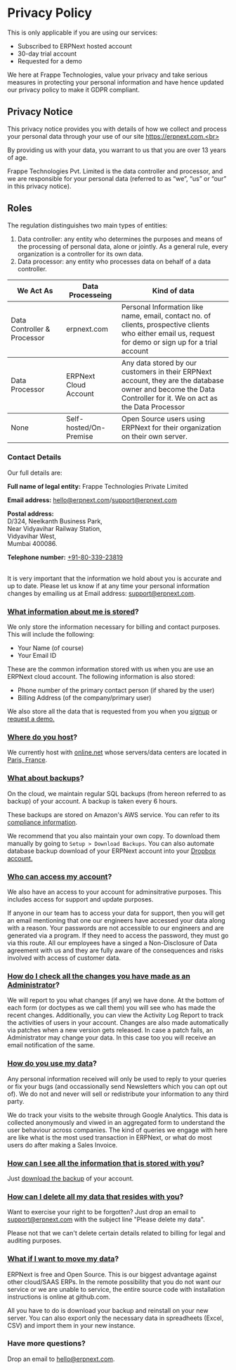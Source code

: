 # Privacy Policy

This is only applicable if you are using our services: <br>
<ul>
    <li>Subscribed to ERPNext hosted account</li> 
    <li>30-day trial account</li>
    <li>Requested for a demo</li>
</ul>

We here at Frappe Technologies, value your privacy and take serious measures in protecting your personal information and have hence updated our privacy policy to make it GDPR compliant.

## Privacy Notice

This privacy notice provides you with details of how we collect and process your personal data through your use of our site https://erpnext.com.<br>

By providing us with your data, you warrant to us that you are over 13 years of age.<br>

Frappe Technologies Pvt. Limited is the data controller and processor, and we are responsible for your personal data (referred to as “we”, “us” or “our” in this privacy notice).

## Roles

The regulation distinguishes two main types of entities:

1. Data controller: any entity who determines the purposes and means of the processing of personal data, alone or jointly. As a general rule, every organization is a controller for its own data.
2. Data processor: any entity who processes data on behalf of a data controller.

<table class="table table-bordered">
    <thead>
    <tr>
        <th style="width: 25%">We Act As</th>
        <th style="width: 25%">Data Processeing</th>
        <th style="width: 50%">Kind of data</th>
    </tr>
    </thead>
    <tbody>
    <tr>
        <td>Data Controller & Processor</td>
        <td>erpnext.com</td>
        <td>Personal Information like name, email, contact no. of clients, prospective clients who either email us, request for demo or sign up for a trial account</td> 
    </tr>
    </tbody>    
    <tbody>
    <tr>
        <td>Data Processor</td>
        <td>ERPNext Cloud Account</td>
        <td>Any data stored by our customers in their ERPNext account, they are the database owner and become the Data Controller for it. We on act as the Data Processor</td> 
    </tr>     
    <tbody>      
    <tbody>
    <tr>
        <td>None</td>
        <td>Self-hosted/On-Premise</td>
        <td>Open Source users using ERPNext for their organization on their own server.</td> 
    </tr>     
    <tbody>         
</table>

### Contact Details

Our full details are:

**Full name of legal entity:** Frappe Technologies Private Limited

**Email address:** <a href="mailto: hello@erpnext.com">hello@erpnext.com</a>/<a href="mailto: support@erpnext.com">support@erpnext.com</a><br>

**Postal address:** <br>
D/324, Neelkanth Business Park,<br>
Near Vidyavihar Railway Station,<br>
Vidyavihar West,<br>
Mumbai 400086. <br>

**Telephone number:** <a href="tel: +91-80-339-23819">+91-80-339-23819</a><br><br>

It is very important that the information we hold about you is accurate and up to date. Please let us know if at any time your personal information changes by emailing us at 
Email address: <a href="mailto: support@erpnext.com">support@erpnext.com</a>.

### [What information about me is stored](#what-information-about-me-is-stored)?

We only store the information necessary for billing and contact purposes. This will include the following:<br>
<ul>
    <li>Your Name (of course)</li>
    <li>Your Email ID</li>
</ul>

These are the common information stored with us when you are use an ERPNext cloud account. The following information is also stored: <br>
<ul> 
    <li>Phone number of the primary contact person (if shared by the user)</li>
    <li>Billing Address (of the company/primary user)</li>
</ul>

We also store all the data that is requested from you when you <a href="https://erpnext.com/signup" target="_blank">signup</a> or <a href="https://frappe.erpnext.com/request-a-demo" target="_blank">request a demo.

### [Where do you host](#where-do-you-host)?

We currently host with <a href="https://www.online.net/en" target="_blank">online.net</a> whose servers/data centers are located in <a href="https://documentation.online.net/en/dedicated-server/overview/datacenters" target="_blank">Paris, France</a>. 
 
### [What about backups](#what-about-backups)?

On the cloud, we maintain regular SQL backups (from hereon referred to as backup) of your account. A backup is taken every 6 hours.

These backups are stored on Amazon's AWS service. You can refer to its <a href="https://aws.amazon.com/compliance/gdpr-center/" target="_blank">compliance information</a>. 
 
We recommend that you also maintain your own copy. To download them manually by going to ``` Setup > Download Backups ```. You can also automate database backup download of your ERPNext account into your <a href="https://erpnext.org/docs/user/manual/en/setting-up/integrations/dropbox-backup" target="_blank">Dropbox account.

### [Who can access my account](#who-can-access-my-account)?

We also have an access to your account for adminsitrative purposes. This includes access for support and update purposes.

If anyone in our team has to access your data for support, then you will get an email mentioning that one our engineers have accessed your data along with a reason. Your passwords are not accessible to our engineers and are generated via a program. If they need to access the password, they must go via this route. All our employees have a singed a Non-Disclosure of Data agreement with us and they are fully aware of the consequences and risks involved with access of customer data.

### [How do I check all the changes you have made as an Administrator](#how-do-i-check-all-the-changes-you-have-made-as-an-administrator)?

We will report to you what changes (if any) we have done. At the bottom of each form (or doctypes as we call them) you will see who has made the recent changes. Additionally, you can view the Activity Log Report to track the activities of users in your account. Changes are also made automatically via patches when a new version gets released. In case a patch fails, an Administrator may change your data. In this case too you will receive an email notification of the same.

### [How do you use my data](#how-do-you-use-my-data)?

Any personal information received will only be used to reply to your queries or fix your bugs (and occassionally send Newsletters which you can opt out of). We do not and never will sell or redistribute your information to any third party.

We do track your visits to the website through Google Analytics. This data is collected anonymously and viwed in an aggregated form to understand the user behaviour across companies. The kind of queries we engage with here are like what is the most used transaction in ERPNext, or what do most users do after making a Sales Invoice.

### [How can I see all the information that is stored with you](#how-can-i-see-all-the-information-that-is-stored-with-you)?

Just [download the backup](#what-about-backups) of your account.

### [How can I delete all my data that resides with you](#how-can-i-delete-all-my-data-that-resides-with-you)?

Want to exercise your right to be forgotten? Just drop an email to <a href="mailto:support@erpnext.com?subject=GDPR: Right to Erasure&body=ERPNext Account URL:">support@erpnext.com</a> with the subject line "Please delete my data".

Please not that we can't delete certain details related to billing for legal and auditing purposes.

### [What if I want to move my data](#what-if-i-want-to-move-my-data)?

ERPNext is free and Open Source. This is our biggest advantage against other cloud/SAAS ERPs. In the remote possibility that you do not want our service or we are unable to service, the entire source code with installation instructions is online at github.com.

All you have to do is download your backup and reinstall on your new server. You can also export only the necessary data in spreadheets (Excel, CSV) and import them in your new instance.

### Have more questions?

Drop an email to <a href="mailto:hello@erpnext.com">hello@erpnext.com</a>.
